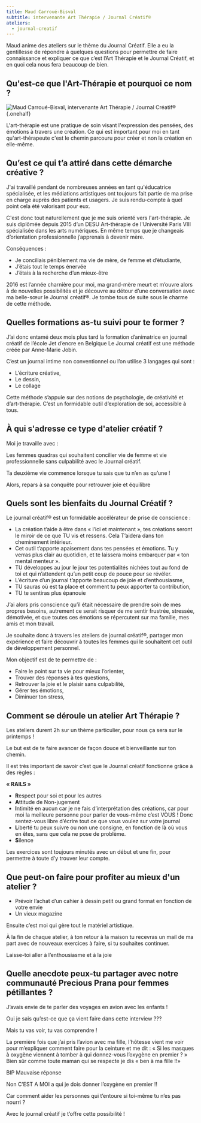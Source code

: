 ```yaml
---
title: Maud Carroué-Bisval
subtitle: intervenante Art Thérapie / Journal Créatif®
ateliers:
  - journal-creatif
---
```


Maud anime des ateliers sur le thème du Journal Créatif. Elle a eu la gentillesse de répondre à quelques questions pour permettre de faire connaissance et expliquer ce que c’est l’Art Thérapie et le Journal Créatif, et en quoi cela nous fera beaucoup de bien.

## Qu'est-ce que l'Art-Thérapie et pourquoi ce nom ?

![Maud Carroué-Bisval, intervenante Art Thérapie / Journal Créatif®](/images/2019-03-28-maud-carroue-bisval.jpg "Maud Carroué-Bisval"){.onehalf}

L'art-thérapie est une pratique de soin visant l'expression des pensées, des émotions à travers une création. Ce qui est important pour moi en tant qu'art-thérapeute c'est le chemin parcouru pour créer et non la création en elle-même.

## Qu’est ce qui t’a attiré dans cette démarche créative ?

J'ai travaillé pendant de nombreuses années en tant qu'éducatrice spécialisée, et les médiations artistiques ont toujours fait partie de ma prise en charge auprès des patients et usagers. Je suis rendu-compte à quel point cela été valorisant pour eux.

C'est donc tout naturellement que je me suis orienté vers l'art-thérapie.
Je suis diplômée depuis 2015 d’un DESU Art-thérapie de l'Université Paris VIII spécialisée dans les arts numériques. En même temps que je changeais d’orientation professionnelle j’apprenais à devenir mère.

Conséquences :

- Je conciliais péniblement ma vie de mère, de femme et d’étudiante,
- J’étais tout le temps énervée
- J’étais à la recherche d’un mieux-être

2016 est l’année charnière pour moi, ma grand-mère meurt et m’ouvre alors à de nouvelles possibilités et je découvre au détour d’une conversation avec ma belle-sœur le Journal créatif®. Je tombe tous de suite sous le charme de cette méthode.

## Quelles formations as-tu suivi pour te former ?

J’ai donc entamé deux mois plus tard la formation d’animatrice en journal créatif de l’école Jet d’encre en Belgique
Le Journal créatif est une méthode créée par Anne-Marie Jobin.

C’est un journal intime non conventionnel ou l’on utilise 3 langages qui sont :

- L’écriture créative,
- Le dessin,
- Le collage

Cette méthode s’appuie sur des notions de psychologie, de créativité et d’art-thérapie. C’est un formidable outil d’exploration de soi, accessible à tous.

## À qui s'adresse ce type d'atelier créatif ?

Moi je travaille avec :

Les femmes quadras qui souhaitent concilier vie de femme et vie professionnelle sans culpabilité avec le Journal créatif.

Ta deuxième vie commence lorsque tu sais que tu n’en as qu’une !

Alors, repars à sa conquête pour retrouver joie et équilibre

## Quels sont les bienfaits du Journal Créatif ?

Le journal créatif® est un formidable accélérateur de prise de conscience :

- La création t’aide à être dans « l’ici et maintenant », tes créations seront le miroir de ce que TU vis et ressens. Cela T’aidera dans ton cheminement intérieur.
- Cet outil t’apporte apaisement dans tes pensées et émotions. Tu y verras plus clair au quotidien, et te laissera moins embarquer par « ton mental menteur ».
- TU développes au jour le jour tes potentialités nichées tout au fond de toi et qui n’attendent qu’un petit coup de pouce pour se révéler.
- L’écriture d’un journal t’apporte beaucoup de joie et d’enthousiasme,
- TU sauras où est ta place et comment tu peux apporter ta contribution,
- TU te sentiras plus épanouie

J’ai alors pris conscience qu’il était nécessaire de prendre soin de mes propres besoins, autrement ce serait risquer de me sentir frustrée, stressée, démotivée, et que toutes ces émotions se répercutent sur ma famille, mes amis et mon travail.

Je souhaite donc à travers les ateliers de journal créatif®, partager mon expérience et faire découvrir à toutes les femmes qui le souhaitent cet outil de développement personnel.

Mon objectif est de te permettre de :

- Faire le point sur ta vie pour mieux l’orienter,
- Trouver des réponses à tes questions,
- Retrouver la joie et le plaisir sans culpabilité,
- Gérer tes émotions,
- Diminuer ton stress,

## Comment se déroule un atelier Art Thérapie ?

Les ateliers durent 2h sur un thème particulier, pour nous ça sera sur le printemps !

Le but est de te faire avancer de façon douce et bienveillante sur ton chemin.

Il est très important de savoir c’est que le Journal créatif fonctionne grâce à des règles :

**« RAILS »**

- **R**espect pour soi et pour les autres
- **A**ttitude de Non-jugement
- **I**ntimité en aucun car je ne fais d’interprétation des créations, car pour moi la meilleure personne pour parler de vous-même c’est VOUS ! Donc sentez-vous libre d’écrire tout ce que vous voulez sur votre journal
- **L**iberté tu peux suivre ou non une consigne, en fonction de là où vous en êtes, sans que cela ne pose de problème.
- **S**ilence

Les exercices sont toujours minutés avec un début et une fin, pour permettre à toute d’y trouver leur compte.

## Que peut-on faire pour profiter au mieux d'un atelier ?

- Prévoir l’achat d’un cahier à dessin petit ou grand format en fonction de votre envie
- Un vieux magazine

Ensuite c’est moi qui gère tout le matériel artistique.

À la fin de chaque atelier, à ton retour à la maison tu recevras un mail de ma part avec de nouveaux exercices à faire, si tu souhaites continuer.

Laisse-toi aller à l’enthousiasme et à la joie

## Quelle anecdote peux-tu partager avec notre communauté Precious Prana pour femmes pétillantes ?

J’avais envie de te parler des voyages en avion avec les enfants !

Oui je sais qu’est-ce que ça vient faire dans cette interview ???

Mais tu vas voir, tu vas comprendre !

La première fois que j’ai pris l’avion avec ma fille, l’hôtesse vient me voir pour m’expliquer comment faire pour la ceinture et me dit :
« Si les masques à oxygène viennent à tomber à qui donnez-vous l’oxygène en premier ? »
Bien sûr comme toute maman qui se respecte je dis « ben à ma fille !!»

BIP Mauvaise réponse

Non C’EST A MOI a qui je dois donner l’oxygène en premier !!

Car comment aider les personnes qui t’entoure si toi-même tu n’es pas nourri ?

Avec le journal créatif je t’offre cette possibilité !

